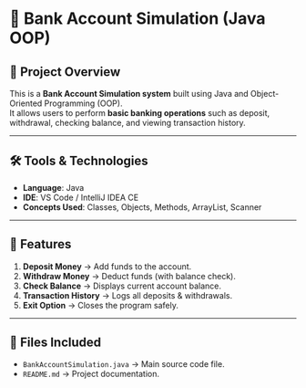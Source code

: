# 🏦 Bank Account Simulation (Java OOP)

## 📖 Project Overview
This is a **Bank Account Simulation system** built using Java and Object-Oriented Programming (OOP).  
It allows users to perform **basic banking operations** such as deposit, withdrawal, checking balance, and viewing transaction history.  

---

## 🛠 Tools & Technologies
- **Language**: Java  
- **IDE**: VS Code / IntelliJ IDEA CE  
- **Concepts Used**: Classes, Objects, Methods, ArrayList, Scanner  

---

## 📂 Features
1. **Deposit Money** → Add funds to the account.  
2. **Withdraw Money** → Deduct funds (with balance check).  
3. **Check Balance** → Displays current account balance.  
4. **Transaction History** → Logs all deposits & withdrawals.  
5. **Exit Option** → Closes the program safely.  

---

## 📂 Files Included
- `BankAccountSimulation.java` → Main source code file.  
- `README.md` → Project documentation.  


